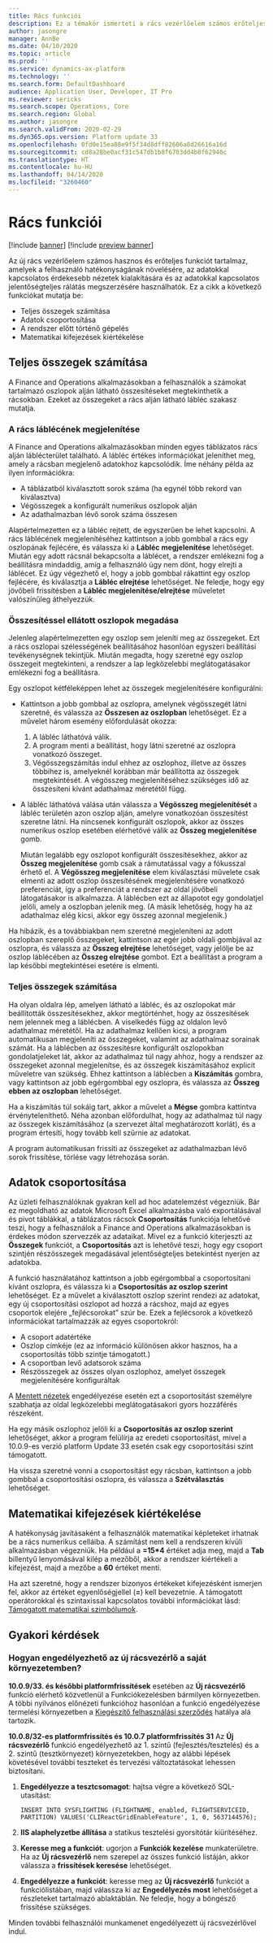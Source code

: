 ```yaml
---
title: Rács funkciói
description: Ez a témakör ismerteti a rács vezérlőelem számos erőteljes funkcióját. Az új rács funkciónak engedélyezve kell lennie ahhoz, hogy hozzáférhessen ezekhez a funkciókhoz.
author: jasongre
manager: AnnBe
ms.date: 04/10/2020
ms.topic: article
ms.prod: ''
ms.service: dynamics-ax-platform
ms.technology: ''
ms.search.form: DefaultDashboard
audience: Application User, Developer, IT Pro
ms.reviewer: sericks
ms.search.scope: Operations, Core
ms.search.region: Global
ms.author: jasongre
ms.search.validFrom: 2020-02-29
ms.dyn365.ops.version: Platform update 33
ms.openlocfilehash: 0fd0e15ea88e9f5f34d8dff82606a8d26616a16d
ms.sourcegitcommit: cd8a28be0acf31c547db1b8f6703dd4b0f62940c
ms.translationtype: HT
ms.contentlocale: hu-HU
ms.lasthandoff: 04/14/2020
ms.locfileid: "3260460"
---
```

# <a name="grid-capabilities"></a>Rács funkciói

[!include [banner](../includes/banner.md)]
[!include [preview banner](../includes/preview-banner.md)]

Az új rács vezérlőelem számos hasznos és erőteljes funkciót tartalmaz, amelyek a felhasználó hatékonyságának növelésére, az adatokkal kapcsolatos érdekesebb nézetek kialakítására és az adatokkal kapcsolatos jelentőségteljes rálátás megszerzésére használhatók. Ez a cikk a következő funkciókat mutatja be: 

-  Teljes összegek számítása
-  Adatok csoportosítása
-  A rendszer előtt történő gépelés
-  Matematikai kifejezések kiértékelése 

## <a name="calculating-totals"></a>Teljes összegek számítása
A Finance and Operations alkalmazásokban a felhasználók a számokat tartalmazó oszlopok alján látható összesítéseket megtekinthetik a rácsokban. Ezeket az összegeket a rács alján látható lábléc szakasz mutatja. 

### <a name="showing-the-grid-footer"></a>A rács láblécének megjelenítése
A Finance and Operations alkalmazásokban minden egyes táblázatos rács alján láblécterület található. A lábléc értékes információkat jeleníthet meg, amely a rácsban megjelenő adatokhoz kapcsolódik. Íme néhány példa az ilyen információkra:

- A táblázatból kiválasztott sorok száma (ha egynél több rekord van kiválasztva)
- Végösszegek a konfigurált numerikus oszlopok alján
- Az adathalmazban lévő sorok száma összesen 

Alapértelmezetten ez a lábléc rejtett, de egyszerűen be lehet kapcsolni. A rács láblécének megjelenítéséhez kattintson a jobb gombbal a rács egy oszlopának fejlécére, és válassza ki a **Lábléc megjelenítése** lehetőséget. Miután egy adott rácsnál bekapcsolta a láblécet, a rendszer emlékezni fog a beállításra mindaddig, amíg a felhasználó úgy nem dönt, hogy elrejti a láblécet. Ez úgy végezhető el, hogy a jobb gombbal rákattint egy oszlop fejlécére, és kiválasztja a **Lábléc elrejtése** lehetőséget.  Ne feledje, hogy egy jövőbeli frissítésben a **Lábléc megjelenítése/elrejtése** műveletet valószínűleg áthelyezzük. 

### <a name="specifying-columns-with-totals"></a>Összesítéssel ellátott oszlopok megadása
Jelenleg alapértelmezetten egy oszlop sem jeleníti meg az összegeket. Ezt a rács oszlopai szélességének beállításához hasonlóan egyszeri beállítási tevékenységnek tekintjük. Miután megadta, hogy szeretné egy oszlop összegeit megtekinteni, a rendszer a lap legközelebbi meglátogatásakor emlékezni fog a beállításra.  

Egy oszlopot kétféleképpen lehet az összegek megjelenítésére konfigurálni: 

- Kattintson a jobb gombbal az oszlopra, amelynek végösszegét látni szeretné, és válassza az **Összesen az oszlopban** lehetőséget. Ez a művelet három esemény előfordulását okozza:

    1. A lábléc láthatóvá válik. 
    2. A program menti a beállítást, hogy látni szeretné az oszlopra vonatkozó összeget. 
    3. Végösszegszámítás indul ehhez az oszlophoz, illetve az összes többihez is, amelyeknél korábban már beállította az összegek megtekintését. A végösszeg megjelenítéséhez szükséges idő az összesíteni kívánt adathalmaz méretétől függ.

- A lábléc láthatóvá válása után válassza a **Végösszeg megjelenítését** a lábléc területén azon oszlop alján, amelyre vonatkozóan összesítést szeretne látni. Ha nincsenek konfigurált oszlopok, akkor az összes numerikus oszlop esetében elérhetővé válik az **Összeg megjelenítése** gomb. 

    Miután legalább egy oszlopot konfigurált összesítésekhez, akkor az **Összeg megjelenítése** gomb csak a rámutatással vagy a fókusszal érhető el. A **Végösszeg megjelenítése** elem kiválasztási művelete csak elmenti az adott oszlop összesítésének megjelenítésére vonatkozó preferenciát, így a preferenciát a rendszer az oldal jövőbeli látogatásakor is alkalmazza. A láblécben ezt az állapotot egy gondolatjel jelöli, amely a oszlopban jelenik meg. (A másik lehetőség, hogy ha az adathalmaz elég kicsi, akkor egy összeg azonnal megjelenik.)

Ha hibázik, és a továbbiakban nem szeretné megjeleníteni az adott oszlopban szereplő összegeket, kattintson az egér jobb oldali gombjával az oszlopra, és válassza az **Összeg elrejtése** lehetőséget, vagy jelölje be az oszlop láblécében az **Összeg elrejtése** gombot. Ezt a beállítást a program a lap későbbi megtekintései esetére is elmenti. 

### <a name="calculating-totals"></a>Teljes összegek számítása
Ha olyan oldalra lép, amelyen látható a lábléc, és az oszlopokat már beállították összesítésekhez, akkor megtörténhet, hogy az összesítések nem jelennek meg a láblécben. A viselkedés függ az oldalon levő adathalmaz méretétől. Ha az adathalmaz kellően kicsi, a program automatikusan megjeleníti az összegeket, valamint az adathalmaz sorainak számát. Ha a láblécben az összesítésre konfigurált oszlopokban gondolatjeleket lát, akkor az adathalmaz túl nagy ahhoz, hogy a rendszer az összegeket azonnal megjelenítse, és az összegek kiszámításához explicit műveletre van szükség. Ehhez kattintson a láblécben a **Kiszámítás** gombra, vagy kattintson az jobb egérgombbal egy oszlopra, és válassza az **Összeg ebben az oszlopban** lehetőséget.  

Ha a kiszámítás túl sokáig tart, akkor a művelet a **Mégse** gombra kattintva érvényteleníthető. Néha azonban előfordulhat, hogy az adathalmaz túl nagy az összegek kiszámításához (a szervezet által meghatározott korlát), és a program értesíti, hogy tovább kell szűrnie az adatokat.

A program automatikusan frissíti az összegeket az adathalmazban lévő sorok frissítése, törlése vagy létrehozása során.  

## <a name="grouping-data"></a>Adatok csoportosítása
Az üzleti felhasználóknak gyakran kell ad hoc adatelemzést végezniük. Bár ez megoldható az adatok Microsoft Excel alkalmazásba való exportálásával és pivot táblákkal, a táblázatos rácsok **Csoportosítás** funkciója lehetővé teszi, hogy a felhasználok a Finance and Operations alkalmazásokban is érdekes módon szervezzék az adataikat. Mivel ez a funkció kiterjeszti az **Összegek** funkciót, a **Csoportosítás** azt is lehetővé teszi, hogy egy csoport szintjén részösszegek megadásával jelentőségteljes betekintést nyerjen az adatokba.

A funkció használatához kattintson a jobb egérgombbal a csoportosítani kívánt oszlopra, és válassza ki a **Csoportosítás az oszlop szerint** lehetőséget. Ez a művelet a kiválasztott oszlop szerint rendezi az adatokat, egy új csoportosítási oszlopot ad hozzá a rácshoz, majd az egyes csoportok elejére „fejlécsorokat” szúr be. Ezek a fejlécsorok a következő információkat tartalmazzák az egyes csoportokról: 
-  A csoport adatértéke 
-  Oszlop címkéje (ez az információ különösen akkor hasznos, ha a csoportosítás több szintje támogatott.)
-  A csoportban levő adatsorok száma
-  Részösszegek az összes olyan oszlophoz, amelyet összegek megjelenítésére konfiguráltak

A [Mentett nézetek](saved-views.md) engedélyezése esetén ezt a csoportosítást személyre szabhatja az oldal legközelebbi meglátogatásakori gyors hozzáférés részeként.  

Ha egy másik oszlophoz jelöli ki a **Csoportosítás az oszlop szerint** lehetőséget, akkor a program felülírja az eredeti csoportosítást, mivel a 10.0.9-es verzió platform Update 33 esetén csak egy csoportosítási szint támogatott.

Ha vissza szeretné vonni a csoportosítást egy rácsban, kattintson a jobb gombbal a csoportosítási oszlopra, és válassza a **Szétválasztás** lehetőséget.  


## <a name="evaluating-math-expressions"></a>Matematikai kifejezések kiértékelése
A hatékonyság javításaként a felhasználók matematikai képleteket írhatnak be a rács numerikus celláiba. A számítást nem kell a rendszeren kívüli alkalmazásban végezniük. Ha például a **=15\*4** értéket adja meg, majd a **Tab** billentyű lenyomásával kilép a mezőből, akkor a rendszer kiértékeli a kifejezést, majd a mezőbe a **60** értéket menti.

Ha azt szeretné, hogy a rendszer bizonyos értékeket kifejezésként ismerjen fel, akkor az értéket egyenlőségjellel (**=**) kell bevezetnie. A támogatott operátorokkal és szintaxissal kapcsolatos további információkat lásd: [Támogatott matematikai szimbólumok](http://bugwheels94.github.io/math-expression-evaluator/#supported-maths-symbols).

## <a name="frequently-asked-questions"></a>Gyakori kérdések
### <a name="how-do-i-enable-the-new-grid-control-in-my-environment"></a>Hogyan engedélyezhető az új rácsvezérlő a saját környezetemben? 

**10.0.9/33. és későbbi platformfrissítések** esetében az **Új rácsvezérlő** funkció elérhető közvetlenül a Funkciókezelésben bármilyen környezetben. A többi nyilvános előnézeti funkcióhoz hasonlóan a funkció engedélyezése termelési környezetben a [Kiegészítő felhasználási szerződés](https://go.microsoft.com/fwlink/?linkid=2105274) hatálya alá tartozik.  

**10.0.8/32-es platformfrissítés és 10.0.7 platformfrissítés 31** Az **Új rácsvezérlő** funkció engedélyezhető az 1. szintű (fejlesztés/tesztelés) és a 2. szintű (tesztkörnyezet) környezetekben, hogy az alábbi lépések követésével további teszteket és tervezési változtatásokat lehessen biztosítani.

1.  **Engedélyezze a tesztcsomagot**: hajtsa végre a következő SQL-utasítást: 

    `INSERT INTO SYSFLIGHTING (FLIGHTNAME, enabled, FLIGHTSERVICEID, PARTITION) VALUES('CLIReactGridEnableFeature', 1, 0, 5637144576);`

2. **IIS alaphelyzetbe állítása** a statikus tesztelési gyorsítótár kiürítéséhez. 

3.  **Keresse meg a funkciót**: ugorjon a **Funkciók kezelése** munkaterületre. Ha az **Új rácsvezérlő** nem szerepel az összes funkció listáján, akkor válassza a **frissítések keresése** lehetőséget.   

4.  **Engedélyezze a funkciót**: keresse meg az **Új rácsvezérlő** funkciót a funkciólistában, majd válassza ki az **Engedélyezés most** lehetőséget a részleteket tartalmazó ablaktáblán. Ne feledje, hogy a böngésző frissítése szükséges. 

Minden további felhasználói munkamenet engedélyezett új rácsvezérlővel indul.
